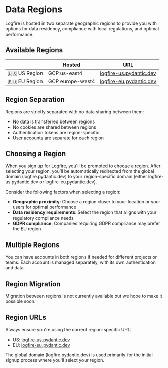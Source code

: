 # Data Regions

Logfire is hosted in two separate geographic regions to provide you with options for data residency, compliance with local regulations, and optimal performance.

## Available Regions

|              | Hosted           | URL                                                         |
|--------------|------------------|-------------------------------------------------------------|
| 🇺🇸 US Region | GCP us-east4     | [logfire-us.pydantic.dev](https://logfire-us.pydantic.dev)  |
| 🇪🇺 EU Region | GCP europe-west4 | [logfire-eu.pydantic.dev](https://logfire-eu.pydantic.dev)  |

## Region Separation

Regions are strictly separated with no data sharing between them:

* No data is transferred between regions
* No cookies are shared between regions
* Authentication tokens are region-specific
* User accounts are separate for each region

## Choosing a Region

When you sign up for Logfire, you'll be prompted to choose a region. After selecting your region, you'll be automatically redirected from the global domain (logfire.pydantic.dev) to your region-specific domain (either logfire-us.pydantic.dev or logfire-eu.pydantic.dev).

Consider the following factors when selecting a region:

* **Geographic proximity**: Choose a region closer to your location or your users for optimal performance
* **Data residency requirements**: Select the region that aligns with your regulatory compliance needs
* **GDPR compliance**: Companies requiring GDPR compliance may prefer the EU region

## Multiple Regions

You can have accounts in both regions if needed for different projects or teams. Each account is managed separately, with its own authentication and data.

## Region Migration

Migration between regions is not currently available but we hope to make it possible soon.

## Region URLs

Always ensure you're using the correct region-specific URL:

* US: [logfire-us.pydantic.dev](https://logfire-us.pydantic.dev)  
* EU: [logfire-eu.pydantic.dev](https://logfire-eu.pydantic.dev)  

The global domain (logfire.pydantic.dev) is used primarily for the initial signup process where you'll select your region.